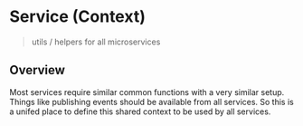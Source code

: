 # Service (Context)

> utils / helpers for all microservices

## Overview

Most services require similar common functions with a very similar setup.  Things like publishing events should be available from all services.  So this is a unifed place to define this shared context to be used by all services.